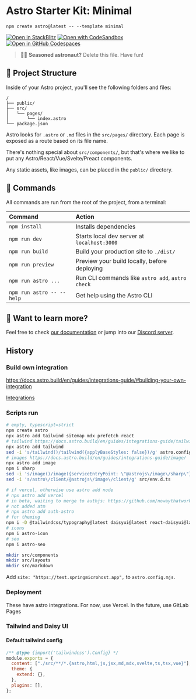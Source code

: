 # Astro Starter Kit: Minimal

```
npm create astro@latest -- --template minimal
```

[![Open in StackBlitz](https://developer.stackblitz.com/img/open_in_stackblitz.svg)](https://stackblitz.com/github/withastro/astro/tree/latest/examples/minimal)
[![Open with CodeSandbox](https://assets.codesandbox.io/github/button-edit-lime.svg)](https://codesandbox.io/p/sandbox/github/withastro/astro/tree/latest/examples/minimal)
[![Open in GitHub Codespaces](https://github.com/codespaces/badge.svg)](https://codespaces.new/withastro/astro?devcontainer_path=.devcontainer/minimal/devcontainer.json)

> 🧑‍🚀 **Seasoned astronaut?** Delete this file. Have fun!

## 🚀 Project Structure

Inside of your Astro project, you'll see the following folders and files:

```
/
├── public/
├── src/
│   └── pages/
│       └── index.astro
└── package.json
```

Astro looks for `.astro` or `.md` files in the `src/pages/` directory. Each page is exposed as a route based on its file name.

There's nothing special about `src/components/`, but that's where we like to put any Astro/React/Vue/Svelte/Preact components.

Any static assets, like images, can be placed in the `public/` directory.

## 🧞 Commands

All commands are run from the root of the project, from a terminal:

| Command                   | Action                                           |
| :------------------------ | :----------------------------------------------- |
| `npm install`             | Installs dependencies                            |
| `npm run dev`             | Starts local dev server at `localhost:3000`      |
| `npm run build`           | Build your production site to `./dist/`          |
| `npm run preview`         | Preview your build locally, before deploying     |
| `npm run astro ...`       | Run CLI commands like `astro add`, `astro check` |
| `npm run astro -- --help` | Get help using the Astro CLI                     |

## 👀 Want to learn more?

Feel free to check [our documentation](https://docs.astro.build) or jump into our [Discord server](https://astro.build/chat).

## History

### Build own integration

https://docs.astro.build/en/guides/integrations-guide/#building-your-own-integration

[Integrations](https://docs.astro.build/en/guides/integrations-guide/sitemap/)

### Scripts run

```bash
# empty, typescript=strict
npm create astro
npx astro add tailwind sitemap mdx prefetch react
# tailwind https://docs.astro.build/en/guides/integrations-guide/tailwind/
npx astro add tailwind
sed -i 's/tailwind()/tailwind({applyBaseStyles: false})/g' astro.config.mjs
# images https://docs.astro.build/en/guides/integrations-guide/image/
npx astro add image
npm i sharp
sed -i 's/image()/image({serviceEntryPoint: \"@astrojs\/image\/sharp\"})/g' astro.config.mjs
sed -i 's/astro\/client/@astrojs\/image\/client/g' src/env.d.ts

# if vercel, otherwise use astro add node
# npx astro add vercel
# in beta, waiting to merge to authjs: https://github.com/nowaythatworked/auth-astro
# not added atm
# npx astro add auth-astro
# for theming
npm i -D @tailwindcss/typography@latest daisyui@latest react-daisyui@latest
# icons
npm i astro-icon
# seo
npm i astro-seo

mkdir src/components
mkdir src/layouts
mkdir src/markdown
```

Add `site: "https://test.springmicrohost.app",` to `astro.config.mjs`.

### Deployment

These have astro integrations. For now, use Vercel. In the future, use GitLab Pages

### Tailwind and Daisy UI

#### Default tailwind config

```js
/** @type {import('tailwindcss').Config} */
module.exports = {
  content: ["./src/**/*.{astro,html,js,jsx,md,mdx,svelte,ts,tsx,vue}"],
  theme: {
    extend: {},
  },
  plugins: [],
};
```
